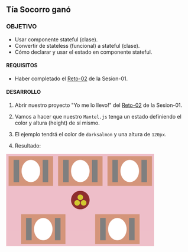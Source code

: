 ## Tía Socorro ganó

### OBJETIVO 
- Usar componente stateful (clase).
- Convertir de stateless (funcional) a stateful (clase).
- Cómo declarar y usar el estado en componente stateful.

#### REQUISITOS
- Haber completado el [Reto-02](../../Sesion-01/Reto-02) de la Sesion-01.

#### DESARROLLO

1. Abrir nuestro proyecto "Yo me lo llevo!" del [Reto-02](../../Sesion-01/Reto-02) de la Sesion-01.

2. Vamos a hacer que nuestro `Mantel.js` tenga un estado definiendo el color y altura (height) de sí mismo.

3. El ejemplo tendrá el color de `darksalmon` y una altura de `120px`.

4. Resultado:
<img src="./public/resultado.png" width="400">
